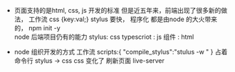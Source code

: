 - 页面支持的是html, css, js  开发的标准
  但是近五年来，前端出现了很多新的做法， 工作流
  css   {key:val;}  stylus  要快，  程序化
  都是由node  的大火带来的，
  npm init -y         
  node 后端项目仍有的能力
  stylus:  css
  typescriot : js
  组件 :  html


-  node 组织开发的方式 工作流
scripts:{
    "compile_stylus":"stulus -w "
}
占着命令行
stylus -> css
css  变化了  刷新页面
live-server
